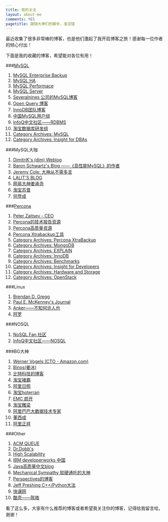 ```yaml
---
title: 我的关注
layout: about-me
comments: YES
pagetitle: 跟随大神们的脚步，准没错
---
```


最近收集了很多非常棒的博客，也是他们激起了我开启博客之旅！感谢每一位作者的倾心付出！


下面是我的收藏的博客，希望能对各位有用！

###[MySQL](http://planet.mysql.com/ "MySQL星球传递门")

1. [MySQL Enterprise Backup](https://blogs.oracle.com/mysqlenterprisebackup/ "MySQL Enterprise Backup博客")
2. [MySQL HA](http://mysqlhighavailability.com/ "MySQL HA组的博客")
3. [MySQL Performace](https://www.percona.com/blog/ "Percona 官方博客")
4. [MySQL Server](http://mysqlserverteam.com/ "MySQL Server组的博客")
5. [Severalnines 公司的MySQL博客](http://severalnines.com/blog-tags/mysql "Severalnines提供数据库集群管理服务")
6. [Open Query 博客](https://openquery.com.au/blog/ "MySQL查询方面的博客")
7. [InnoDB团队博客](https://blogs.oracle.com/mysqlinnodb/ "InnoDB团队博客")
8. [中国MySQL用户组](http://acmug.com/ "名头大，静看你装逼")
9. [InfoQ中文社区——RDBMS](http://www.infoq.com/cn/rdbms/?utm_source=infoq&utm_medium=header_graybar&utm_campaign=topic_clk "InfoQ中文社区——RDBMS专区")
10. [淘宝数据库研发组](http://mysql.taobao.org/)
11. [Category Archives: MySQL](https://www.percona.com/blog/category/mysql/ "Percona的MySQL专题")
12. [Category Archives: Insight for DBAs](https://www.percona.com/blog/category/dba-insight/ "如题。。Percona博客中DBA专题")

###MySQL大咖

1. [DimitriK's (dim) Weblog](http://dimitrik.free.fr/ "MySQL性能测试工具dim的主页")
2. [Baron Schwartz's Blog ——《高性能MySQL》的作者](http://www.xaprb.com/ "听书名就知道了")
3. [Jeremy Cole: 大神从不需多言](http://blog.jcole.us/ "MySQL砖家中的砖家，InnoDB核心开发者")
4. [LALIT'S BLOG](https://lalitvc.wordpress.com/ "静静的看就好了")
5. [网易大神姜承尧](http://www.innomysql.net/ "InnoDB和MySQL内核方面有较深研究")
6. [淘宝苏普](http://www.orczhou.com/ "Taobao的MySQL DBA")
7. [何登成](http://hedengcheng.com/ "网商路MySQL大神")

###[Percona](https://www.percona.com/blog/ "Percona 官方博客传送门")

1. [Peter Zaitsev - CEO](https://www.percona.com/blog/author/admin/ "Percona CEO, 《高性能MySQL》作者之一，膜拜吧")
2. [Percona的技术报告资源](https://www.percona.com/resources/technical-presentations)
3. [Percona高质量资源](https://www.percona.com/resources "技术报告、eBook等")
4. [Percona Xtrabackup工具](https://www.percona.com/software/mysql-database/percona-xtrabackup "开源热备份工具")
5. [Category Archives: Percona XtraBackup](https://www.percona.com/blog/category/percona-xtrabackup/ "XtraBackup专题")
6. [Category Archives: MongoDB](https://www.percona.com/blog/category/mongodb/ "Percona的MongoDB专题")
7. [Category Archives: EXPLAIN](https://www.percona.com/blog/category/explain-2/ "查询解析器专题")
8. [Category Archives: InnoDB](https://www.percona.com/blog/category/innodb/ "innodb专题")
9. [Category Archives: Benchmarks](https://www.percona.com/blog/category/benchmarks/ "基准测试专题")
10. [Category Archives: Insight for Developers](https://www.percona.com/blog/category/developer-insight/ "开发者专题")
11. [Category Archives: Hardware and Storage](https://www.percona.com/blog/category/hardware-storage/ "硬件与存储专题")
12. [Category Archives: OpenStack](https://www.percona.com/blog/category/openstack/ "OpenStack专题")

###Linux

1. [Brendan D. Gregg](http://www.brendangregg.com/ "《System Performace》的作者")
2. [Paul E. McKenney's Journal](http://paulmck.livejournal.com/ "IBM的Linux大神")
3. [Anker——不知何许人也](http://www.cnblogs.com/Anker/ "待我查查")
4. [阿罗](http://blog.csdn.net/wudongxu "哪位了解这位大神的记得告诉我")

###NOSQL

1. [NoSQL Fan 社区](http://blog.nosqlfan.com/ "NOSQL杂烩")
2. [InfoQ中文社区——NOSQL](http://www.infoq.com/cn/nosql/?utm_source=infoq&utm_medium=header_graybar&utm_campaign=topic_clk "NOSQL专区")

###BG大神

1. [Werner Vogels (CTO - Amazon.com)](http://www.allthingsdistributed.com/ "amazon CTO的博客，大神都不懈的写文章，我们有什么理由慵懒？")
2. [Binos(姜冰)](http://www.binospace.com/ "在Yahoo的Hadoop大神")
3. [比特科技的博客](http://www.bitstech.net/ "网易后台技术中心的余利华大神")
4. [淘宝褚霸](http://blog.yufeng.info/ "Erlang大神、系统砖家")
5. [阿里日照](http://www.nosqlnotes.net "同为阿里大神、系统砖家")
6. [淘宝hoterran](http://www.hoterran.info/ "霸爷同事，运维兼开发")
7. [EMC 颜开](http://www.yankay.com/ "暂无了解")
8. [淘宝雕梁](http://www.pagefault.info/ "Lua大神")
9. [阿里巴巴大数据技术专家](http://fengshenwu.com/blog/ "Hadoop/YARN/Spark，阿里云梯团队成员")
10. [董西成](http://dongxicheng.org/ "Hadoop/YARN/Spark高质量博客")
11. [阿里正祥](http://blog.sina.com.cn/kern0612 "阿里数据库专家")

###Other

1. [ACM QUEUE](http://www.allthingsdistributed.com/ "ACM成员的免费期刊")
2. [Dr.Dobb's](http://www.drdobbs.com/blogs "各种资料应有尽有")
3. [High Scalability](http://highscalability.com/ "建设一个高性能的网站")
4. [IBM developerworks 中国](http://www.ibm.com/developerworks/cn/ "都是高质量的文章")
5. [Java高质量中文blog](http://www.importnew.com/ "好好学吧，骚年")
6. [Mechanical Sympathy 软硬通吃的大神](http://mechanical-sympathy.blogspot.com/ "留着用呗")
7. [Perspectives的博客](http://perspectives.mvdirona.com/ "专注于高性能存储、数据中心设计与优化")
8. [Jeff Preshing C++/Python大法](http://preshing.com/ "")
9. [快课网](http://www.cricode.com/ "没事逛逛")
10. [酷壳——陈皓](http://coolshell.cn/ "阿里资深技术专家")

看了这么多，大家有什么推荐的博客或者希望我关注你的博客，记得给我留言哈，谢谢！
